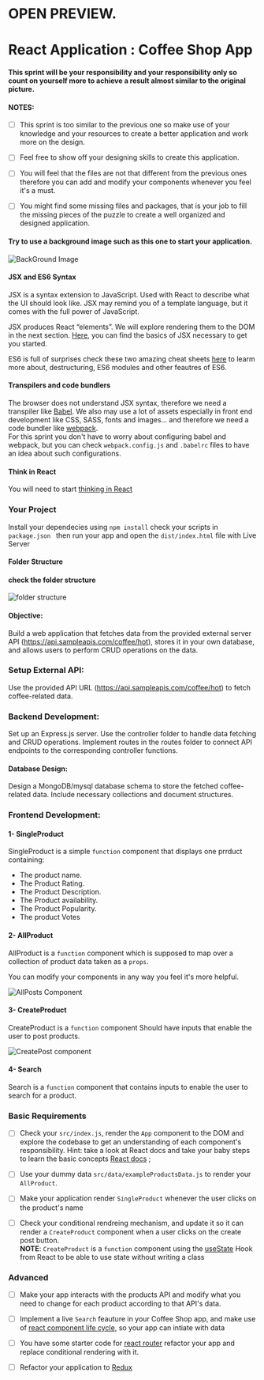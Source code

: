 # OPEN PREVIEW.
# React Application : Coffee Shop App

#### This sprint will be your responsibility and your responsibility only so count on yourself  more to achieve a result almost similar to the original picture.


#### NOTES:
- [ ] This sprint is too similar to the previous one so make use of your knowledge and your resources to create a better application and work more on the design.
- [ ] Feel free to show off your designing skills to create this application.
- [ ] You will feel that the files are not that different from the previous ones therefore you can add and modify your components whenever you feel it's a must.
- [ ] You might find some missing files and packages, that is your job to fill the missing pieces of the puzzle to create a well organized and designed application.


#### Try to use a background image such as this one to start your application. 
![ BackGround Image](./assets/images/bg-cafe.jpg)  


 #### JSX and ES6 Syntax

JSX is a syntax extension to JavaScript. Used with React to describe what the UI should look like. JSX may remind you of a template language, but it comes with the full power of JavaScript.

JSX produces React “elements”. We will explore rendering them to the DOM in the next section. [Here](https://react.dev/learn/writing-markup-with-jsx), you can find the basics of JSX necessary to get you started.

ES6 is full of surprises check these two amazing cheat sheets
[here](https://devhints.io/es6) to learm more about, destructuring,
ES6 modules and other feautres of ES6.

#### Transpilers and code bundlers

The browser does not understand JSX syntax, therefore we need a transpiler like [Babel](https://babeljs.io/).
We also may use a lot of assets especially in front end development like CSS, SASS, fonts and images... and therefore we need a code bundler like [webpack](https://webpack.js.org/).  
For this sprint you don't have to worry about configuring babel and webpack, but you can check `webpack.config.js` and `.babelrc` files to have an idea about such configurations.

#### Think in React 

You will need to start [thinking in React](https://react.dev/learn/thinking-in-react)

### Your Project

Install your dependecies using `npm install` check your scripts in `package.json ` then run your app and open the `dist/index.html` file with Live Server

#### Folder Structure

#### check the folder structure

![folder structure](./assets/images/struucture.PNG)  


####   Objective:
Build a web application that fetches data from the provided external server API 
(https://api.sampleapis.com/coffee/hot), stores it in your own database, and allows users to perform CRUD operations on the data.

###   Setup External API:

Use the provided API URL (https://api.sampleapis.com/coffee/hot) to fetch coffee-related data.


### Backend Development:

Set up an Express.js server.
Use the controller folder to handle data fetching and CRUD operations.
Implement routes in the routes folder to connect API endpoints to the corresponding controller functions.

#### Database Design:

Design a MongoDB/mysql database schema to store the fetched coffee-related data. Include necessary collections and document structures.

###  Frontend Development:
#### 1- SingleProduct 
SingleProduct is a simple `function` component that displays one prrduct containing:
  
- The product name.
- The Product Rating.
- The Product Description.
- The Product availability.
- The Product Popularity.
- The product Votes

#### 2- AllProduct 
AllProduct is a `function` component which is supposed to map over a collection of product data taken as a `props`.

You can  modify your components in any way you feel it's more helpful.

![AllPosts Component](./assets/images/AllProducts.PNG)   



#### 3- CreateProduct 
CreateProduct is a `function` component Should have inputs that enable the user to post products.

![CreatePost component](./assets//images/CreateProduct.PNG)   



#### 4- Search 
Search is a `function` component that contains inputs to enable the user to search for a product.    
 


  
### Basic Requirements

- [ ] Check your `src/index.js`, render the `App` component to the DOM and explore the codebase to get an understanding of each component's responsibility.
      Hint: take a look at React docs and take your baby steps to learn the basic concepts [React docs](https://react.dev/learn) ;

- [ ] Use your dummy data `src/data/exampleProductsData.js` to render your `AllProduct`.

- [ ] Make your application render `SingleProduct` whenever the user clicks on the product's name

- [ ] Check your conditional rendreing mechanism, and update it so it can render a `CreateProduct` component when a user clicks on the create post button.  
**NOTE**: `CreateProduct` is a `function` component using the [useState](https://react.dev/reference/react/useState) Hook from React to be able to use state without writing a class

### Advanced

- [ ] Make your app interacts with the products API and modify what you need to change for each product according to that API's data.
 
- [ ] Implement a live `Search` feauture in your Coffee Shop app, and make use of [react component life cycle](https://reactjs.org/docs/state-and-lifecycle.html), so your app can intiate with data

- [ ] You have some starter code for [react router](https://reactrouter.com/en/main/start/tutorial) refactor your app and replace conditional rendering with it.

- [ ] Refactor your application to [Redux](https://redux.js.org/)
